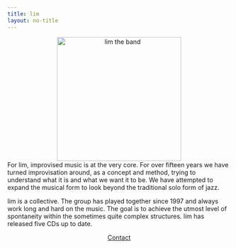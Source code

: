 ```yaml
---
title: lim
layout: no-title
---
```


<div align="center">
<img src="../media/img/lim_logo.jpg" alt="lim the band" style="width: 280px;" />
</div>
For lim, improvised music is at the very core. For over fifteen years we have turned improvisation around, as a concept and method, trying to understand what it is and what we want it to be. We have attempted to expand the musical form to look beyond the traditional solo form of jazz. 

lim is a collective. The group has played together since 1997 and always work long and hard on the music. The goal is to achieve the utmost level of spontaneity within the sometimes quite complex structures. lim has released five CDs up to date.

<div align="center">
<a href="{{ site.url }}/contact.html">Contact</a>
</div>
